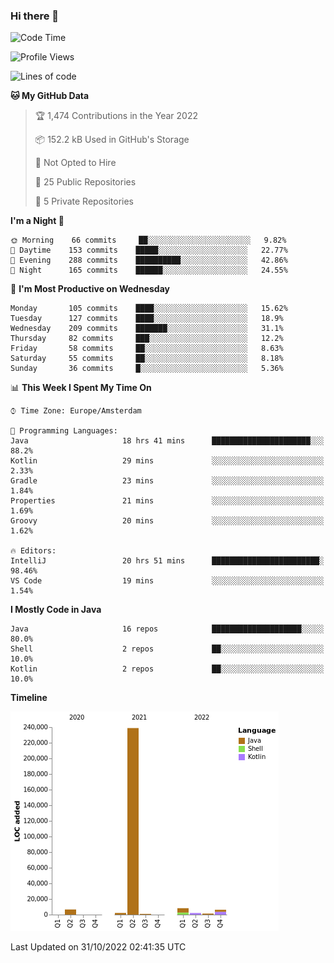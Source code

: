 ### Hi there 👋


<!--START_SECTION:waka-->
![Code Time](http://img.shields.io/badge/Code%20Time-2%2C578%20hrs-blue)

![Profile Views](http://img.shields.io/badge/Profile%20Views-0-blue)

![Lines of code](https://img.shields.io/badge/From%20Hello%20World%20I%27ve%20Written-266%20Thousand%20lines%20of%20code-blue)

**🐱 My GitHub Data** 

> 🏆 1,474 Contributions in the Year 2022
 > 
> 📦 152.2 kB Used in GitHub's Storage 
 > 
> 🚫 Not Opted to Hire
 > 
> 📜 25 Public Repositories 
 > 
> 🔑 5 Private Repositories  
 > 
**I'm a Night 🦉** 

```text
🌞 Morning    66 commits     ██░░░░░░░░░░░░░░░░░░░░░░░   9.82% 
🌆 Daytime    153 commits    █████░░░░░░░░░░░░░░░░░░░░   22.77% 
🌃 Evening    288 commits    ██████████░░░░░░░░░░░░░░░   42.86% 
🌙 Night      165 commits    ██████░░░░░░░░░░░░░░░░░░░   24.55%

```
📅 **I'm Most Productive on Wednesday** 

```text
Monday       105 commits    ████░░░░░░░░░░░░░░░░░░░░░   15.62% 
Tuesday      127 commits    ████░░░░░░░░░░░░░░░░░░░░░   18.9% 
Wednesday    209 commits    ███████░░░░░░░░░░░░░░░░░░   31.1% 
Thursday     82 commits     ███░░░░░░░░░░░░░░░░░░░░░░   12.2% 
Friday       58 commits     ██░░░░░░░░░░░░░░░░░░░░░░░   8.63% 
Saturday     55 commits     ██░░░░░░░░░░░░░░░░░░░░░░░   8.18% 
Sunday       36 commits     █░░░░░░░░░░░░░░░░░░░░░░░░   5.36%

```


📊 **This Week I Spent My Time On** 

```text
⌚︎ Time Zone: Europe/Amsterdam

💬 Programming Languages: 
Java                     18 hrs 41 mins      ██████████████████████░░░   88.2% 
Kotlin                   29 mins             ░░░░░░░░░░░░░░░░░░░░░░░░░   2.33% 
Gradle                   23 mins             ░░░░░░░░░░░░░░░░░░░░░░░░░   1.84% 
Properties               21 mins             ░░░░░░░░░░░░░░░░░░░░░░░░░   1.69% 
Groovy                   20 mins             ░░░░░░░░░░░░░░░░░░░░░░░░░   1.62%

🔥 Editors: 
IntelliJ                 20 hrs 51 mins      ████████████████████████░   98.46% 
VS Code                  19 mins             ░░░░░░░░░░░░░░░░░░░░░░░░░   1.54%

```

**I Mostly Code in Java** 

```text
Java                     16 repos            ████████████████████░░░░░   80.0% 
Shell                    2 repos             ██░░░░░░░░░░░░░░░░░░░░░░░   10.0% 
Kotlin                   2 repos             ██░░░░░░░░░░░░░░░░░░░░░░░   10.0%

```


**Timeline**

![Chart not found](https://raw.githubusercontent.com/powercasgamer/powercasgamer/master/charts/bar_graph.png) 


 Last Updated on 31/10/2022 02:41:35 UTC
<!--END_SECTION:waka-->
